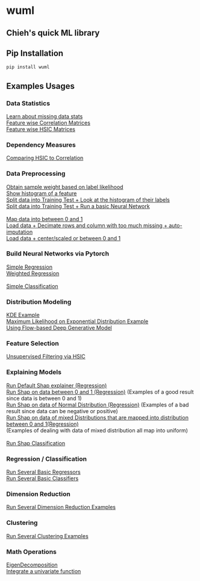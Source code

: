 # wuml
## Chieh's quick ML library
## Pip Installation
```sh
pip install wuml
```


## Examples Usages

### Data Statistics
[Learn about missing data stats](https://github.com/endsley/wuML/blob/main/examples/data_stats/ipynb/get_stats_on_data_with_missing_entries.ipynb) \
[Feature wise Correlation Matrices](https://github.com/endsley/wuML/blob/main/examples/data_stats/ipynb/feature_wise_correlation.ipynb) \
[Feature wise HSIC Matrices](https://github.com/endsley/wuML/blob/main/examples/data_stats/ipynb/feature_wise_HSIC.ipynb) 

### Dependency Measures
[Comparing HSIC to Correlation](https://github.com/endsley/wuML/blob/main/examples/dependencies/ipynb/comparing_HSIC_to_correlation.ipynb)


### Data Preprocessing
[Obtain sample weight based on label likelihood](https://github.com/endsley/wuML/blob/main/examples/data_stats/ipynb/weight_sample_by_rarity.ipynb) \
[Show histogram of a feature](https://github.com/endsley/wuML/blob/main/examples/data_stats/ipynb/show_feature_histogram.ipynb) \
[Split data into Training Test + Look at the histogram of their labels](https://github.com/endsley/wuML/blob/main/examples/preprocess/ipynb/train_test_histogram.ipynb) \
[Split data into Training Test + Run a basic Neural Network](https://github.com/endsley/wuML/blob/main/examples/preprocess/ipynb/train_test_on_basic_network.ipynb)\
\
[Map data into between 0 and 1](https://github.com/endsley/wuML/blob/main/examples/preprocess/ipynb/map_data_to_between_0_and_1.ipynb) 
\
[Load data + Decimate rows and column with too much missing + auto-imputation](https://github.com/endsley/wuML/blob/main/examples/preprocess/ipynb/deal_with_missing_data.ipynb) \
[Load data + center/scaled or between 0 and 1](https://github.com/endsley/wuML/blob/main/examples/preprocess/ipynb/load_data_with_preprocess.ipynb) 


### Build Neural Networks via Pytorch
[Simple Regression](https://github.com/endsley/wuML/blob/main/examples/NeuralNet/ipynb/basicRegression.ipynb) \
[Weighted Regression](https://github.com/endsley/wuML/blob/main/examples/NeuralNet/ipynb/weighted_regression.ipynb) \
\
[Simple Classification](https://github.com/endsley/wuML/blob/main/examples/NeuralNet/ipynb/basicClassification.ipynb) 


### Distribution Modeling
[KDE Example](https://github.com/endsley/wuML/blob/main/examples/distribution_modeling/ipynb/basicKDE_estimate.ipynb) \
[Maximum Likelihood on Exponential Distribution Example](https://github.com/endsley/wuML/blob/main/examples/distribution_modeling/ipynb/basic_exponential_MLE_modeling.ipynb)\
[Using Flow-based Deep Generative Model](https://github.com/endsley/wuML/blob/main/examples/distribution_modeling/ipynb/flow_example.ipynb)


### Feature Selection
[Unsupervised Filtering via HSIC](https://github.com/endsley/wuML/blob/main/examples/feature_selection/ipynb/selection_by_hsic.ipynb) 

### Explaining Models
[Run Default Shap explainer (Regression)](https://github.com/endsley/wuML/blob/main/examples/explainer/ipynb/default_regression_explainer.ipynb) \
[Run Shap on data between 0 and 1 (Regression)](https://github.com/endsley/wuML/blob/main/examples/explainer/ipynb/regression_pytorch_explainer_uniform.ipynb) 
	(Examples of a good result since data is between 0 and 1) \
[Run Shap on data of Normal Distribution (Regression)](https://github.com/endsley/wuML/blob/main/examples/explainer/ipynb/regression_pytorch_explainer_gaussian.ipynb) 
	(Examples of a bad result since data can be negative or positive)\
[Run Shap on data of mixed Distributions that are mapped into distribution between 0 and 1(Regression)](https://github.com/endsley/wuML/blob/main/examples/explainer/ipynb/comparing_shap_results_on_different_data_distributions.ipynb) \
	(Examples of dealing with data of mixed distribution all map into uniform)\
\
[Run Shap Classification](https://github.com/endsley/wuML/blob/main/examples/explainer/ipynb/classification_pytorch_explainer_uniform.ipynb) 


### Regression / Classification
[Run Several Basic Regressors](https://github.com/endsley/wuML/blob/main/examples/regression/ipynb/run_regression.ipynb) \
[Run Several Basic Classifiers](https://github.com/endsley/wuML/blob/main/examples/classification/ipynb/classify.ipynb) 

### Dimension Reduction
[Run Several Dimension Reduction Examples](https://github.com/endsley/wuML/blob/main/examples/dimension_reduction/ipynb/DR_examples.ipynb) 

### Clustering
[Run Several Clustering Examples](https://github.com/endsley/wuML/blob/main/examples/clustering/ipynb/cluster.ipynb) 

### Math Operations
[EigenDecomposition](https://github.com/endsley/wuML/blob/main/examples/operations/ipynb/eigDecomp.ipynb) \
[Integrate a univariate function](https://github.com/endsley/wuML/blob/main/examples/operations/ipynb/integrate_function.ipynb) 

